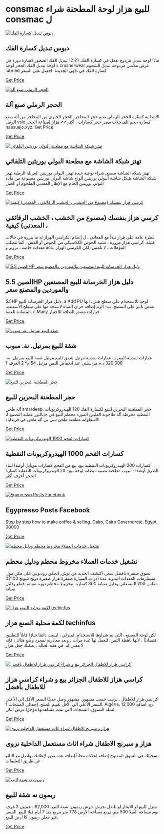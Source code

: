 # consmac للبيع هزاز لوحة المطحنة شراء consmac ل
<a href="https://mnn.zoosnet.net/LR/Chatpre.aspx?id=MNN94995150&p=https://vbl.co.za/" target="_blank">![دبوس تبديل كسارة الفك](https://raw.githubusercontent.com/gcmcrusher/imgs/main/231.jpg)</a>
## دبوس تبديل كسارة الفك
ماذا لوحة تبديل مزدوج تفعل في كسارة الفك. 21 12 تبديل الفك الصخور كسارة دورة في ة لوحة تبديل الفك الحجر لوحة crusherwear عرض ملابس مزدوجة تبديل الشحوم lubried كسارة الفك في دلهي الجديدة. احصل على السعر
<a href="https://mnn.zoosnet.net/LR/Chatpre.aspx?id=MNN94995150&p=https://vbl.co.za/" target="_blank">Get Price</a>
<a href="https://mnn.zoosnet.net/LR/Chatpre.aspx?id=MNN94995150&p=https://vbl.co.za/" target="_blank">![الحجر الرملي صنع آلة](https://raw.githubusercontent.com/gcmcrusher/imgs/main/44.jpg)</a>
## الحجر الرملي صنع آلة
الابتدائية كسارة الحجر الرملي صنع حجر المحاجر. الحجر الجيري من المحاجر من آلة صنع الرمل vsix كسارة حجم المدخلات مصر حجر كسارات . أكثر >> هزاز لصناعة الحجر haesuejo.xyz. Get Price
<a href="https://mnn.zoosnet.net/LR/Chatpre.aspx?id=MNN94995150&p=https://vbl.co.za/" target="_blank">Get Price</a>
<a href="https://mnn.zoosnet.net/LR/Chatpre.aspx?id=MNN94995150&p=https://vbl.co.za/" target="_blank">![تهتز شبكة الشاشة مع مطحنة البولي يوريثين التلقائي](https://raw.githubusercontent.com/gcmcrusher/imgs/main/716.jpg)</a>
## تهتز شبكة الشاشة مع مطحنة البولي يوريثين التلقائي
تهتز شبكة الشاشة مصنع, شراء نوعية جيدة تهتز. البولي يوريثين الغربلة الرطبة تهتز شبكة الشاشة هيكل شاشة البولي يوريثين ألواح شاشة البولي يوريثين مصنوعة من مادة البولي يوريثين الخام مع الإطار المعدني الملحوم أو الحبل
<a href="https://mnn.zoosnet.net/LR/Chatpre.aspx?id=MNN94995150&p=https://vbl.co.za/" target="_blank">Get Price</a>
<a href="https://mnn.zoosnet.net/LR/Chatpre.aspx?id=MNN94995150&p=https://vbl.co.za/" target="_blank">![كرسي هزاز بنفسك (مصنوع من الخشب ، الخشب الرقائقي ، المعدني) كيفية ](https://raw.githubusercontent.com/gcmcrusher/imgs/main/378.jpg)</a>
## كرسي هزاز بنفسك (مصنوع من الخشب ، الخشب الرقائقي ، المعدني) كيفية 
نظرة عامة على هزاز تبدأ مع المعادن ، ل إعدام الكراسي الهزاز له ما يبرره في حالات قليلة. كراسي هزاز مزورة ، تشبه الخوص الكلاسيكي من الخوص أو القش ، كما تتطلب معدات خاصة ، تزوير و acc. المؤهلات ، لا تلمس. لكن الكرسي الهزاز 
<a href="https://mnn.zoosnet.net/LR/Chatpre.aspx?id=MNN94995150&p=https://vbl.co.za/" target="_blank">Get Price</a>
<a href="https://mnn.zoosnet.net/LR/Chatpre.aspx?id=MNN94995150&p=https://vbl.co.za/" target="_blank">![الصين 5.5HP دليل هزاز الخرسانة للبيع المصنعين والموردين والمصنع سعر ](https://raw.githubusercontent.com/gcmcrusher/imgs/main/555.jpg)</a>
## الصين 5.5HP دليل هزاز الخرسانة للبيع المصنعين والموردين والمصنع سعر 
5.5HP دليل هزاز الخرسانة للبيع. a.Add PU لوحة للاستخدام على سطح هش، انها تمتص تأثير على السطح. ب- الزم إضافة خزان المياه لاستخدامها على سطح الأسفلت، المضادة للعصا. c.Many خيارات مصدر الطاقة للاختيار 
<a href="https://mnn.zoosnet.net/LR/Chatpre.aspx?id=MNN94995150&p=https://vbl.co.za/" target="_blank">Get Price</a>
<a href="https://mnn.zoosnet.net/LR/Chatpre.aspx?id=MNN94995150&p=https://vbl.co.za/" target="_blank">![شقة للبيع بمرتيل. نة. مبوب](https://raw.githubusercontent.com/gcmcrusher/imgs/main/118.jpg)</a>
## شقة للبيع بمرتيل. نة. مبوب
عقارات بمدينة المغرب عقارات بمدينة مرتيل شقق للبيع مرتيل شقة للبيع بمرتيل. نة. 320,000 د.م مراسلتي عند انخفاض الثمن مرتيل 54 م² 2 الغرف 1 
<a href="https://mnn.zoosnet.net/LR/Chatpre.aspx?id=MNN94995150&p=https://vbl.co.za/" target="_blank">Get Price</a>
<a href="https://mnn.zoosnet.net/LR/Chatpre.aspx?id=MNN94995150&p=https://vbl.co.za/" target="_blank">![حجر المطحنة البحرين للبيع](https://raw.githubusercontent.com/gcmcrusher/imgs/main/52.jpg)</a>
## حجر المطحنة البحرين للبيع
آلة طحن amardeep. حجر المطحنة البحرين للبيع لكسارة الفك 120 الهيدروكربونات النفطية مخرطة آلة طاحونة الفلبين المورد محطم للبيع في جابالبور عملية التصنيع 3 الأسطوانة مطحنة طحن سى بى آلة طحن في فريداباد 
<a href="https://mnn.zoosnet.net/LR/Chatpre.aspx?id=MNN94995150&p=https://vbl.co.za/" target="_blank">Get Price</a>
<a href="https://mnn.zoosnet.net/LR/Chatpre.aspx?id=MNN94995150&p=https://vbl.co.za/" target="_blank">![كسارات الفحم 1000 الهيدروكربونات النفطية](https://raw.githubusercontent.com/gcmcrusher/imgs/main/671.jpg)</a>
## كسارات الفحم 1000 الهيدروكربونات النفطية
كسارات 200 الهيدروكربونات النفطية بيع. بيع من الفحم كسارات موبايل أوغندا لبناء الطرق أوغندا · أنبوب مطحنة تصنيف بطانة لوحة بيع · 20 الهيدروكربونات النفطية كسارة الحجر أعرف أكثر
<a href="https://mnn.zoosnet.net/LR/Chatpre.aspx?id=MNN94995150&p=https://vbl.co.za/" target="_blank">Get Price</a>
<a href="https://mnn.zoosnet.net/LR/Chatpre.aspx?id=MNN94995150&p=https://vbl.co.za/" target="_blank">![Egypresso Posts Facebook](https://raw.githubusercontent.com/gcmcrusher/imgs/main/600.jpg)</a>
## Egypresso Posts Facebook
Step by step how to make coffee & selling. Cairo, Cairo Governorate, Egypt, 00000
<a href="https://mnn.zoosnet.net/LR/Chatpre.aspx?id=MNN94995150&p=https://vbl.co.za/" target="_blank">Get Price</a>
<a href="https://mnn.zoosnet.net/LR/Chatpre.aspx?id=MNN94995150&p=https://vbl.co.za/" target="_blank">![تشغيل خدمات العملاء مخروط محطم ودليل محطم](https://raw.githubusercontent.com/gcmcrusher/imgs/main/542.jpg)</a>
## تشغيل خدمات العملاء مخروط محطم ودليل محطم
تسوق صنفرة بافضل سعر، اكتشف الجديد من بوش, انجكو, روديوس على مكن مول مستلزمات المعدات اليدوية عدة أدوات السيارة صنفرة هزاز صغيرة دونج شونج 02100 مقاس 200 المشغلين ودليل صيانة 300 كسارة. مخروط محطم دورة صيانة. قطع ودليل صيانة 
<a href="https://mnn.zoosnet.net/LR/Chatpre.aspx?id=MNN94995150&p=https://vbl.co.za/" target="_blank">Get Price</a>
<a href="https://mnn.zoosnet.net/LR/Chatpre.aspx?id=MNN94995150&p=https://vbl.co.za/" target="_blank">![لكمة محلية الصنع هزاز techinfus](https://raw.githubusercontent.com/gcmcrusher/imgs/main/168.jpg)</a>
## لكمة محلية الصنع هزاز techinfus
لكن لوحة المصنع ، التي تم شراؤها للاستخدام المنزلي ، ليست دائمًا خيارًا قابلاً للتطبيق اقتصاديًا ، لأنها باهظة الثمن. للعمل لها عدة مرات ، وبعد مغادرته لمجرد وضع هناك ، فإنه لا معنى له. في هذه الحالة ، يمكنك جعل هزاز 
<a href="https://mnn.zoosnet.net/LR/Chatpre.aspx?id=MNN94995150&p=https://vbl.co.za/" target="_blank">Get Price</a>
<a href="https://mnn.zoosnet.net/LR/Chatpre.aspx?id=MNN94995150&p=https://vbl.co.za/" target="_blank">![كراسي هزاز للاطفال الجزائر بيع و شراء كراسي هزاز للاطفال بأفضل ](https://raw.githubusercontent.com/gcmcrusher/imgs/main/682.jpg)</a>
## كراسي هزاز للاطفال الجزائر بيع و شراء كراسي هزاز للاطفال بأفضل 
كراسي هزاز للاطفال . ترتيب حسب مشهور. مشهور وصل حديثًا السعر الأقل الي الأعلي السعر الأعلي الي الأقل تقييم المنتج. إجمالى المنتجات 1. Algérie. 12,000 دج. اضافة لسلة التسوق. المنتجات التي تمت مشاهدتها مؤخرًا عرض الكل 
<a href="https://mnn.zoosnet.net/LR/Chatpre.aspx?id=MNN94995150&p=https://vbl.co.za/" target="_blank">Get Price</a>
<a href="https://mnn.zoosnet.net/LR/Chatpre.aspx?id=MNN94995150&p=https://vbl.co.za/" target="_blank">![هزاز و سبرنج الاطفال شراء اثاث مستعمل الداخلية نزوى ](https://raw.githubusercontent.com/gcmcrusher/imgs/main/769.jpg)</a>
## هزاز و سبرنج الاطفال شراء اثاث مستعمل الداخلية نزوى 
تسجيلك في السوق المفتوح إضافة إعلانك مجاناً إضافة عدة صور لإعلانك تواصل مع البائع عن طريق التعليقات
<a href="https://mnn.zoosnet.net/LR/Chatpre.aspx?id=MNN94995150&p=https://vbl.co.za/" target="_blank">Get Price</a>
<a href="https://mnn.zoosnet.net/LR/Chatpre.aspx?id=MNN94995150&p=https://vbl.co.za/" target="_blank">![ريمون نه شقة للبيع](https://raw.githubusercontent.com/gcmcrusher/imgs/main/288.jpg)</a>
## ريمون نه شقة للبيع
منزل للبيع او للايجار او للبدل بجرش جرش ريمون; شقة للبيع. 82,000 . عبدون 3 غرف نوم مساحة الفيلا 500 متر مربع مساحة الارض 778 متر مربع منذ 7 أيام فيلا للبيع. السعر غير معلن ريمون كا أرض للبيع.
<a href="https://mnn.zoosnet.net/LR/Chatpre.aspx?id=MNN94995150&p=https://vbl.co.za/" target="_blank">Get Price</a>
